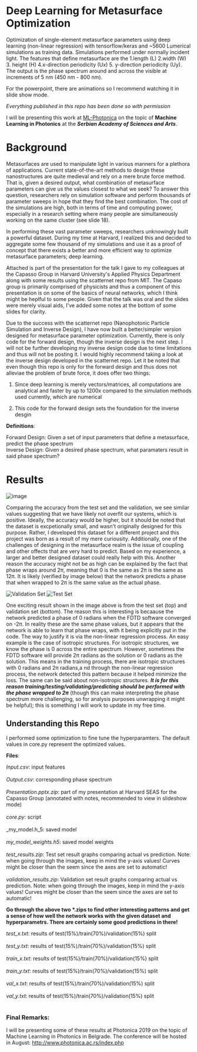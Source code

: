 # Deep Learning for Metasurface Optimization

Optimization of single-element metasurface parameters using deep learning (non-linear regression) with tensorflow/keras and ~5600 Lumerical simulations as training data. Simulations performed under normally incident light. The features that define metasurface are the 1.length (L) 2.width (W) 3. height (H) 4.x-direction periodicity (Ux) 5. y-direction periodicity (Uy). The output is the phase spectrum around and across the visible at increments of 5 nm (450 nm - 800 nm).

For the powerpoint, there are animations so I recommend watching it in slide show mode.

_Everything published in this repo has been done so with permission_

I will be presenting this work at [ML-Photonica](https://ml-photonica2019.astonphotonics.uk) on the topic of **Machine Learning in Photonics** at the **_Serbian Academy of Sciences and Arts_**.


# Background

Metasurfaces are used to manipulate light in various manners for a plethora of applications. Current state-of-the-art methods to design these nanostructures are quite medieval and rely on a mere brute force method. That is, given a desired output, what combination of metasurface parameters can give us the values closest to what we seek? To answer this question, researchers rely on simulation software and perform thousands of parameter sweeps in hope that they find the best combination. The cost of the simulations are high, both in terms of time and computing power, especially in a research setting where many people are simultaneously working on the same cluster (see slide 18). 

In performing these vast parameter sweeps, researchers unknowingly built a powerful dataset. During my time at Harvard, I realized this and decided to aggregate some few thousand of my simulations and use it as a proof of concept that there exists a better and more efficient way to optimize metasurface parameters; deep learning. 

Attached is part of the presentation for the talk I gave to my colleagues at the Capasso Group in Harvard University's Applied Physics Department along with some results using the scatternet repo from MIT. The Capaso group is primarily comprised of physicists and thus a component of this presentation is on some of the basics of neural networks, which I think might be heplful to some people. Given that the talk was oral and the slides were merely visual aids, I've added some notes at the bottom of some slides for clarity. 

Due to the success with the scatternet repo (Nanophotonic Particle Simulation and Inverse Design), I have now built a better/simpler version designed for metasurface parameter optimization. Currently, there is only code for the forward design, though the inverse design is the next step. I will not be further developing my inverse design code due to time limitations and thus will not be posting it. I would highly recommend taking a look at the inverse design developed in the scatternet repo. Let it be noted that even though this repo is only for the forward design and thus does not alleviae the problem of brute force, it does offer two things:

1) Since deep learning is merely vectors/matrices, all computations are analytical and faster by up to 1200x compared to the simulation methods used currently, which are numerical

2) This code for the forward design sets the foundation for the inverse desgin

**Definitions**:

Forward Design: Given a set of input parameters that define a metasurface, predict the phase spectrum <br>
Inverse Design: Given a desired phase spectrum, what paramaters result in said phase spectrum?


# Results

![image](/Images/Summary.png)


Comparing the accuracy from the test set and the validation, we see similar values suggesting that we have likely not overfit our systems, which is positive. Ideally, the accuracy would be higher, but it should be noted that the dataset is excpetionally small, and wasn't originally designed for this purpose. Rather, I developed this dataset for a different project and this project was born as a result of my mere curiousity. Additionally, one of the challenges of designing in the metasurface realm is the issue of coupling and other offects that are very hard to predict. Based on my experience, a larger and better designed dataset could really help with this. Another reason the accuracy might not be as high can be explained by the fact that phase wraps around 2π, meaning that 0 is the same as 2π is the same as 12π. It is likely (verified by image below) that the network predicts a phase that when wrapped to 2π is the same value as the actual phase. 

![Validation Set](/Images/val_408.png)
![Test Set](/Images/test_434.png)

One exciting result shown in the image above is from the test set (top) and validation set (bottom). The reason this is interesting is becaause the network predicted a phase of 0 radians when the FDTD software converged on -2π. In reality these are the same phase values, but it appears that the network is able to learn that phase wraps, with it being explicitly put in the code. The way to justify it is via the non-linear regression process. An easy example is the case of isotropic structures. For isotropic structures, we know the phase is 0 across the entire spectrum. However, sometimes the FDTD software will provide 2π radians as the solution or 0 radians as the solution. This means in the training process, there are isotropic structures with 0 radians and 2π radians,a nd through the non-linear regression process, the network detected this pattern because it helped minimize the loss. The same can be said about non-isotropic structures. _**It is for this reason training/testing/validating/predicting should be performed with the phase wrapped to 2π**_ (though this can make interpreting the phase spectrum more challenging, so for analysis purposes unwrapping it might be helpful); this is something I will work to update in my free time.

## Understanding this Repo

I performed some optimization to fine tune the hyperparamters. The default values in core.py represent the optimized values.

**Files**:

_Input.csv_: input features <br><br>
_Output.csv_: corresponding phase spectrum <br><br>
_Presentation.pptx.zip_: part of my presentation at Harvard SEAS for the Capasso Group (annotated with notes, recommended to view in slideshow mode) <br><br>
_core.py_: script <br><br>
_my_model.h_5: saved model <br><br>
_my_model_weights.h5_: saved model weights<br><br>
_test_results.zip_: Test set result graphs comparing actual vs prediction. Note: when going through the images, keep in mind the y-axis values! Curves might be closer than the seem since the axes are set to automatic! <br><br>
_validation_results.zip_: Validation set result graphs comparing actual vs prediction. Note: when going through the images, keep in mind the y-axis values! Curves might be closer than the seem since the axes are set to automatic! <br> 

__Go through the above two *.zips to find other interesting patterns and get a sense of how well the network works with the given dataset and hyperparametrs. There are certainly some good predictions in there! <br>__

_test_x.txt_: results of test(15%)/train(70%)/validation(15%) split <br> <br>
_test_y.txt_: results of test(15%)/train(70%)/validation(15%) split <br><br>
_train_x.txt_: results of test(15%)/train(70%)/validation(15%) split <br><br>
_train_y.txt_: results of test(15%)/train(70%)/validation(15%) split <br><br>
_val_x.txt_: results of test(15%)/train(70%)/validation(15%) split <br><br>
_val_y.txt_: results of test(15%)/train(70%)/validation(15%) split <br><br>


### Final Remarks: ###

I will be presenting some of these results at Photonica 2019 on the topic of Machine Learning in Photonics in Belgrade. The conference will be hosted in August: http://www.photonica.ac.rs/index.php
